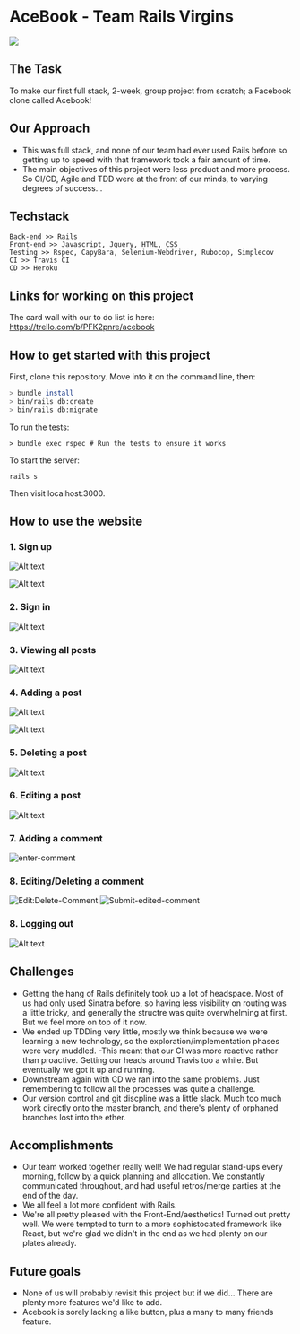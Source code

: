 # AceBook - Team Rails Virgins

![](https://i2-prod.manchestereveningnews.co.uk/incoming/article16110362.ece/ALTERNATES/s810/0_East-Coast-Main-Line.jpg)

## The Task

To make our first full stack, 2-week, group project from scratch; a Facebook clone called Acebook!

## Our Approach

- This was full stack, and none of our team had ever used Rails before so getting up to speed with that framework took a fair amount of time.
- The main objectives of this project were less product and more process.  So CI/CD, Agile and TDD were at the front of our minds, to varying degrees of success...

## Techstack

```
Back-end >> Rails
Front-end >> Javascript, Jquery, HTML, CSS
Testing >> Rspec, CapyBara, Selenium-Webdriver, Rubocop, Simplecov
CI >> Travis CI
CD >> Heroku
```

## Links for working on this project

The card wall with our to do list is here: https://trello.com/b/PFK2pnre/acebook

## How to get started with this project

First, clone this repository. Move into it on the command line, then:

```bash
> bundle install
> bin/rails db:create
> bin/rails db:migrate
 ```
 
 To run the tests:
 
 ```
> bundle exec rspec # Run the tests to ensure it works
```
To start the server:

```
rails s
```
Then visit localhost:3000.

## How to use the website

### 1. Sign up

![Alt text](https://user-images.githubusercontent.com/40341869/63258743-a2830080-c274-11e9-9737-e40f6600e07a.png)

![Alt text](https://user-images.githubusercontent.com/40341869/63259484-6e104400-c276-11e9-8f96-790ef53154c3.png)

### 2. Sign in

![Alt text](https://user-images.githubusercontent.com/40341869/63259103-68662e80-c275-11e9-9e56-e85cbac35340.png)

### 3. Viewing all posts

![Alt text](https://user-images.githubusercontent.com/40341869/63259820-584f4e80-c277-11e9-810b-7ec5fa845e2b.png)

### 4. Adding a post

![Alt text](https://user-images.githubusercontent.com/40341869/63260249-4f12b180-c278-11e9-8586-9790fadb2868.png)

![Alt text](https://user-images.githubusercontent.com/40341869/63260384-b6c8fc80-c278-11e9-8a62-c5b69b52fc57.png)

### 5. Deleting a post

![Alt text](https://user-images.githubusercontent.com/40341869/63260653-7027d200-c279-11e9-9463-ab05953f527b.png)

### 6. Editing a post

![Alt text](https://user-images.githubusercontent.com/40341869/63260939-2d1a2e80-c27a-11e9-9cb2-1ad04a9dce8a.png)

### 7. Adding a comment

![enter-comment](https://user-images.githubusercontent.com/45185594/63522855-00238100-c4f1-11e9-8b7f-fdd7d5d23a28.png)

### 8. Editing/Deleting a comment

![Edit:Delete-Comment](https://user-images.githubusercontent.com/45185594/63522995-3f51d200-c4f1-11e9-8b36-d4168524dd35.png)
![Submit-edited-comment](https://user-images.githubusercontent.com/45185594/63522994-3f51d200-c4f1-11e9-8d2c-56a389c0bb8b.png)

### 8. Logging out

![Alt text](https://user-images.githubusercontent.com/40341869/63261107-8b471180-c27a-11e9-9f74-7fd2023c643b.png)

## Challenges

- Getting the hang of Rails definitely took up a lot of headspace.  Most of us had only used Sinatra before, so having less visibility on routing was a little tricky, and generally the structre was quite overwhelming at first.  But we feel more on top of it now.
- We ended up TDDing very little, mostly we think because we were learning a new technology, so the exploration/implementation phases were very muddled.
-This meant that our CI was more reactive rather than proactive.  Getting our heads around Travis too a while.  But eventually we got it up and running.
- Downstream again with CD we ran into the same problems.  Just remembering to follow all the processes was quite a challenge.
- Our version control and git discpline was a little slack.  Much too much work directly onto the master branch, and there's plenty of orphaned branches lost into the ether.

## Accomplishments

- Our team worked together really well!  We had regular stand-ups every morning, follow by a quick planning and allocation.  We constantly communicated throughout, and had useful retros/merge parties at the end of the day.
- We all feel a lot more confident with Rails.
- We're all pretty pleased with the Front-End/aesthetics!  Turned out pretty well.  We were tempted to turn to a more sophistocated framework like React, but we're glad we didn't in the end as we had plenty on our plates already.

## Future goals

- None of us will probably revisit this project but if we did...  There are plenty more features we'd like to add.
- Acebook is sorely lacking a like button, plus a many to many friends feature.

